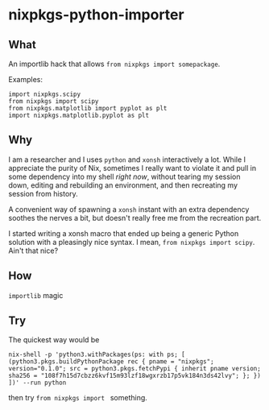 # nixpkgs-python-importer

## What

An importlib hack that allows `from nixpkgs import somepackage`.

Examples:

    import nixpkgs.scipy
    from nixpkgs import scipy
    from nixpkgs.matplotlib import pyplot as plt
    import nixpkgs.matplotlib.pyplot as plt


## Why

I am a researcher and I uses `python` and `xonsh` interactively a lot.
While I appreciate the purity of Nix, sometimes I really want to violate it
and pull in some dependency into my shell *right now*,
without tearing my session down, editing and rebuilding an environment,
and then recreating my session from history.

A convenient way of spawning a `xonsh` instant with an extra dependency
soothes the nerves a bit, but doesn't really free me from the recreation part.

I started writing a xonsh macro that ended up being a generic Python solution
with a pleasingly nice syntax. I mean, `from nixpkgs import scipy`.
Ain't that nice?


## How

`importlib` magic

## Try

The quickest way would be

```
nix-shell -p 'python3.withPackages(ps: with ps; [ (python3.pkgs.buildPythonPackage rec { pname = "nixpkgs"; version="0.1.0"; src = python3.pkgs.fetchPypi { inherit pname version; sha256 = "108f7h15d7cbzz6kvf15m93lzf18wgxrzb17p5vk184n3ds42lvy"; }; }) ])' --run python
```

then try `from nixpkgs import ` something.
